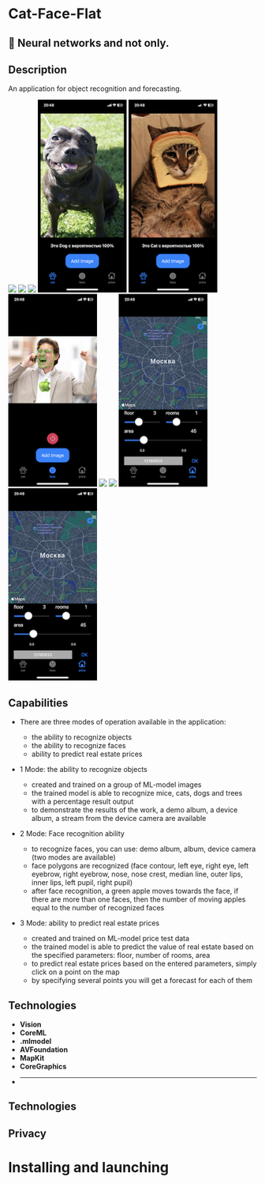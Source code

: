 # Cat-Face-Flat

## 🤖 Neural networks and not only.

## Description
<p> An application for object recognition and forecasting.</p>

<p>
 <img style="width: 180px;" src="https://github.com/NovikovaOlga/novikovaolga/blob/main/Other/CatFaceLine/Demo1.gif">
 <img style="width: 180px;" src="https://github.com/NovikovaOlga/novikovaolga/blob/main/Other/CatFaceLine/Demo2.gif">
 <img style="width: 180px;" src="https://github.com/NovikovaOlga/novikovaolga/blob/main/Other/CatFaceLine/Demo3.gif">
 <img style="width: 180px;" src="https://github.com/NovikovaOlga/novikovaolga/blob/main/Other/CatFaceLine/screen1.PNG">
 <img style="width: 180px;" src="https://github.com/NovikovaOlga/novikovaolga/blob/main/Other/CatFaceLine/screen2.PNG">
 <img style="width: 180px;" src="https://github.com/NovikovaOlga/novikovaolga/blob/main/Other/CatFaceLine/screen3.PNG"> 
 <img style="width: 180px;" src="https://github.com/NovikovaOlga/novikovaolga/blob/main/Other/CatFaceLine/screen6.PNG">
 <img style="width: 180px;" src="https://github.com/NovikovaOlga/novikovaolga/blob/main/Other/CatFaceLine/screen5.PNG">
 <img style="width: 180px;" src="https://github.com/NovikovaOlga/novikovaolga/blob/main/Other/CatFaceLine/screen4.PNG">
 <img style="width: 180px;" src="https://github.com/NovikovaOlga/novikovaolga/blob/main/Other/CatFaceLine/screen4.PNG">
<p>

## Capabilities

- There are three modes of operation available in the application:
    - the ability to recognize objects
    - the ability to recognize faces
    - ability to predict real estate prices

- 1 Mode: the ability to recognize objects
    - created and trained on a group of ML-model images
    - the trained model is able to recognize mice, cats, dogs and trees with a percentage result output
    - to demonstrate the results of the work, a demo album, a device album, a stream from the device camera are available
- 2 Mode: Face recognition ability
    - to recognize faces, you can use: demo album, album, device camera (two modes are available)
    - face polygons are recognized (face contour, left eye, right eye, left eyebrow, right eyebrow, nose, nose crest, median line, outer lips, inner lips, left pupil, right pupil)
    - after face recognition, a green apple moves towards the face, if there are more than one faces, then the number of moving apples equal to the number of recognized faces
- 3 Mode: ability to predict real estate prices
    - created and trained on ML-model price test data
    - the trained model is able to predict the value of real estate based on the specified parameters: floor, number of rooms, area
    - to predict real estate prices based on the entered parameters, simply click on a point on the map
    - by specifying several points you will get a forecast for each of them


## Technologies
 - **Vision**
 - **CoreML**
 - **.mlmodel** 
 - **AVFoundation** 
 - **MapKit**
 - **CoreGraphics**
  - ****


## Technologies

## Privacy

# Installing and launching
